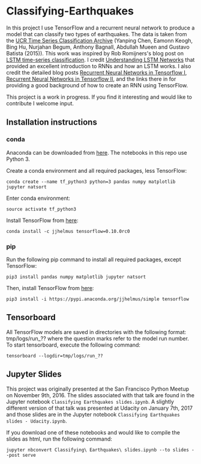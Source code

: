 # Classifying-Earthquakes

In this project I use TensorFlow and a recurrent neural network to produce a model that can classify two types of 
earthquakes. The data is taken from the 
[UCR Time Series Classification Archive](http://www.cs.ucr.edu/~eamonn/time_series_data/) 
(Yanping Chen, Eamonn Keogh, Bing Hu, Nurjahan Begum, Anthony Bagnall, Abdullah Mueen and Gustavo Batista (2015)). This
work was inspired by Rob Romijners's blog post on 
[LSTM time-series classification](http://robromijnders.github.io/LSTM_tsc/). I credit 
[Understanding LSTM Networks](http://colah.github.io/posts/2015-08-Understanding-LSTMs/) that provided an excellent 
introduction to RNNs and how an LSTM works. I also credit the detailed blog posts 
[Recurrent Neural Networks in Tensorflow I](http://r2rt.com/recurrent-neural-networks-in-tensorflow-i.html),
[Recurrent Neural Networks in Tensorflow II](http://r2rt.com/recurrent-neural-networks-in-tensorflow-ii.html), and the
links there in for providing a good background of how to create an RNN using TensorFlow.

This project is a work in progress. If you find it interesting and would like to contribute I welcome input.

## Installation instructions

### conda
Anaconda can be downloaded from [here](https://docs.continuum.io/anaconda/install). The notebooks in this
repo use Python 3.

Create a conda environment and all required packages, less 
TensorFlow:

`conda create --name tf_python3 python=3 pandas numpy matplotlib jupyter natsort`

Enter conda environment:

`source activate tf_python3`

Install TensorFlow from [here](https://anaconda.org/jjhelmus/tensorflow):

`conda install -c jjhelmus tensorflow=0.10.0rc0`

### pip

Run the following pip command to install all required packages, 
except TensorFlow:

`pip3 install pandas numpy matplotlib jupyter natsort`

Then, install TensorFlow from [here](https://anaconda.org/jjhelmus/tensorflow):

`pip3 install -i https://pypi.anaconda.org/jjhelmus/simple tensorflow`

## Tensorboard

All TensorFlow models are saved in directories with the following format: tmp/logs/run_?? where the question marks
refer to the model run number. To start tensorboard, execute the following command:

`tensorboard --logdir=tmp/logs/run_??`

## Jupyter Slides

This project was originally presented at the San Francisco Python Meetup on November 9th, 2016. The slides associated 
with that talk are found in the Jupyter notebook `Classifying Earthquakes slides.ipynb`. A slightly different version
of that talk was presented at Udacity on January 7th, 2017 and those slides are in the Jupyter notebook 
`Classifying Earthquakes slides - Udacity.ipynb`.

If you download one of these notebooks and would like to compile the slides as html, run the following command:

`jupyter nbconvert Classifying\ Earthquakes\ slides.ipynb --to slides --post serve`
